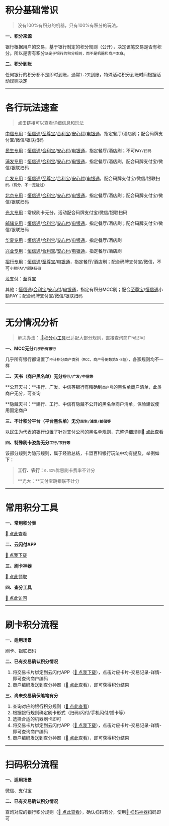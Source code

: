 # 积分基础常识

> 没有100%有积分的机器，只有100%有积分的玩法。

**一、积分来源**

银行根据用户的交易，基于银行制定的积分规则（公开），决定该笔交易是否有积分。所以是否有积分`决定于银行的积分规则，而不是机器和商户本身`。

**二、积分到账**

任何银行的积分都不是即时到账，通常`1-2天`到账，特殊活动积分到账时间根据活动规则决定

---

# 各行玩法速查

> 点击链接可以查看详细信息和玩法

[中信专用](tool/zxzy.md)：[恒信通](tool/hxt.md)/[至尊宝](tool/zzb.md)/[合利宝](tool/hlb.md)/[安心付](tool/axf.md)/[电银通](tool/dyt.md)，指定餐厅/酒店刷；配合码牌支付宝/微信/银联扫码

[民生专用](tool/mszy.md)：[恒信通](tool/hxt.md)/[合利宝](tool/hlb.md)/[安心付](tool/axf.md)/[电银通](tool/dyt.md)，指定餐厅/酒店刷；不可`PAY/扫码`

[浦发专用](tool/pfzy.md)：[恒信通](tool/hxt.md)/[合利宝](tool/hlb.md)/[安心付](tool/axf.md)/[电银通](tool/dyt.md)，指定餐厅/酒店刷，配合码牌支付宝/微信/银联扫码

[广发专用](tool/gfzy.md)：[恒信通](tool/hxt.md)/[至尊宝](tool/zzb.md)/[合利宝](tool/hlb.md)/[安心付](tool/axf.md)/[电银通](tool/dyt.md)，配合码牌支付宝/微信/银联扫码`（有分，不一定能过）`

[北京专用](tool/zxzy.md)：[恒信通](tool/hxt.md)/[合利宝](tool/hlb.md)/[安心付](tool/axf.md)/[电银通](tool/dyt.md)，指定餐厅/酒店刷；配合码牌支付宝/微信/银联扫码

[光大专用](tool/gdzy.md)：常规刷卡无分，活动配合码牌支付宝/微信/银联扫码

[邮储专用](tool/yczy.md)：[恒信通](tool/hxt.md)/[合利宝](tool/hlb.md)/[安心付](tool/axf.md)/[电银通](tool/dyt.md)，指定餐厅/酒店刷；配合码牌支付宝/微信/银联扫码

[华夏专用](tool/hxzy.md)：[恒信通](tool/hxt.md)/[合利宝](tool/hlb.md)/[安心付](tool/axf.md)/[电银通](tool/dyt.md)，指定餐厅/酒店刷

[兴业专用](tool/xyzy.md)：[恒信通](tool/hxt.md)/[合利宝](tool/hlb.md)/[安心付](tool/axf.md)/[电银通](tool/dyt.md)，指定餐厅/酒店刷

[招行专用](tool/zhzy.md)：[恒信通](tool/hxt.md)/[至尊宝](tool/zzb.md)/[电银通](tool/dyt.md)，指定餐厅/酒店刷；配合码牌支付宝/微信，不可`小额PAY/银联扫码`

[龙支付](activity/jhlzf.md)：[至尊宝](tool/zzb.md)

其他：[恒信通](tool/hxt.md)/[合利宝](tool/hlb.md)/[安心付](tool/axf.md)/[电银通](tool/dyt.md)，指定有积分MCC刷；配合[至尊宝](tool/zzb.md)/[恒信通](tool/hxt.md)小额PAY；配合码牌支付宝/微信/银联扫码

---

# 无分情况分析

> 解决办法：[ :link:积分小工具](https://www.zjkmkj.com/Weixin/index)已适配大部分规则，直接查询商户号即可

**一、MCC无分`几乎所有银行`**

几乎所有银行都设置了`不计积分商户类别（MCC，商户号倒数第5-8位）`，各家规则均不一样

**二、天书（商户黑名单）无分`招行/广发/中信等`**

**公开天书：**招行、广发、中信等银行有精确到`商户号`的黑名单商户清单，此类商户无分，可查询

**隐藏天书：**建行、工行、中信有隐藏不公开的黑名单商户清单，保险建议使用固定商户

**三、不计积分平台（平台黑名单）无分`民生/浦发/邮储等`**

以民生为代表的银行设置了针对支付公司的黑名单规则，完整详细规则[:link: 点此查看](form/bjjfgz)

**四、特殊刷卡姿势无分`工行/农行等`**

该部分规则为隐形规则，属于经验总结，卡盟百科银行玩法中均有提及，举例如下：

> **工行、农行：**`0.3X%`优惠刷卡费率不计分
>
> **光大：**支付宝跳银联不计分

---

# 常用积分工具

**一、常用积分表**

[:link: 点此查看](form/jfgz)

**二、云闪付APP**

[:link: 点我下载](https://youhui.95516.com/hybrid_v3/html/help/download.html?source=1&v=20171215)

**三、刷卡神器**

[:link: 点此领取](https://kmbk.zjkmkj.com/Index/194)

**四、查分工具**

[:link: 点此访问](https://mcc.zjkmkj.com/)

---

# 刷卡积分流程

**一、适用场景**

刷卡、银联扫码

**二、已有交易确认积分情况**

1. 将交易卡片绑定到云闪付APP（[:link: 点我下载](https://youhui.95516.com/hybrid_v3/html/help/download.html?source=1&v=20171215)），点击对应卡片-交易记录-详情-即可查询商户编码
2. 商户编码发送到查分神器（[:link: 点此查看](https://mcc.zjkmkj.com/)），即可获得积分结果

**三、尚未交易确保笔笔有分**

1. 查询对应的银行积分规则（[:link: 点此查看](form/jfgz)）
2. 根据银行规则确定刷卡形式（扫码/闪付/手机闪付/插卡等）
3. 选择合适的机器刷卡即可
4. 将交易卡片绑定到云闪付APP（[:link: 点我下载](https://youhui.95516.com/hybrid_v3/html/help/download.html?source=1&v=20171215)），点击对应卡片-交易记录-详情-即可查询商户编码
5. 商户编码发送到查分神器（[:link: 点此查看](https://mcc.zjkmkj.com)），即可获得积分结果

---

# 扫码积分流程

**一、适用场景**

微信、支付宝

**二、已有交易确认积分情况**

查询对应的银行积分规则（[:link: 点此查看](form/jfgz)），确认扫码有分，使用[:link: 扫码神器](tool/smxz)扫码即可
